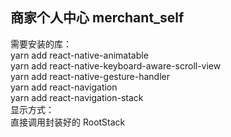 ## 商家个人中心 merchant_self </br>
需要安装的库：</br>
yarn add react-native-animatable </br>
yarn add react-native-keyboard-aware-scroll-view </br>
yarn add react-native-gesture-handler </br>
yarn add react-navigation </br>
yarn add react-navigation-stack </br>
显示方式： </br>
直接调用封装好的 RootStack
